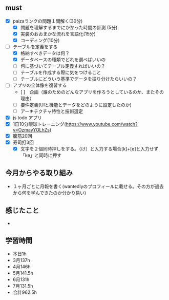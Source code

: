 

## must
- [x] paizaランクの問題１問解く(30分)
  - [x] 問題を理解するまでにかかった時間の計測 (5分)
  - [x] 実装のおおまかな流れを言語化(15分)
  - [x] コーディング(10分)
- [ ] テーブルを定義をする
  - [x] 格納すべきデータは何？
  - [x] データベースの種類でどれを選べばいいの
  - [ ] 何に基づいてテーブル定義すればいいの？
  - [ ] テーブルを作成する際に気をつけること
  - [ ] テーブルにどういう基準でデータを振り分けたらいいの？
- [ ] アプリの全体像を復習する
  - [ ]　企画（誰のためのどんなアプリを作ろうとしているのか、またその理由）
  - [ ] 要件定義(UIと機能とデータをどのように設定したのか)
  - [ ] アーキテクチャ特性と技術選定
- [x] js todo アプリ  
- [x] 1日10分眼球トレーニング(https://www.youtube.com/watch?v=OzmayYOLhZs)
- [x] 腹筋20回
- [x] 寿司打3回
  - [x] 文字を２個同時押しをする。（け）と入力する場合[k]+[e]と入力せず「ke」と同時に押す

## 今月からやる取り組み
- １ヶ月ごとに月報を書く(wantedlyのプロフィールに載せる。その方が過去から何を学んできたのか分かり易い)



## 感じたこと
- 
  

## 学習時間
  - 本日1h
  - 3月137h
  - 4月146h
  - 5月141.5h
  - 6月131h
  - 7月131.5h
  - 合計962.5h
    



